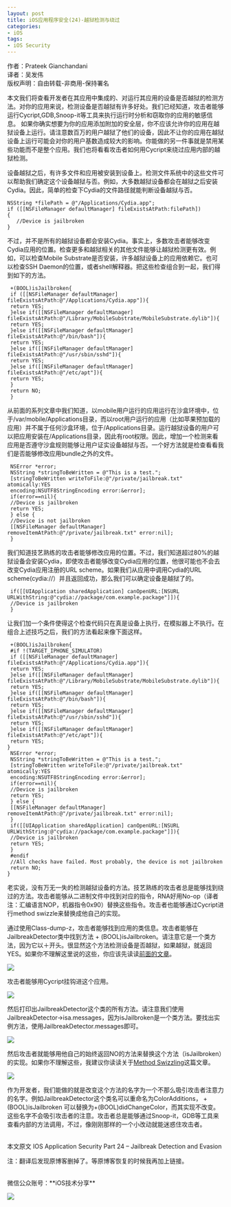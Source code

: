 ```yaml
---
layout: post  
title: iOS应用程序安全(24)-越狱检测与绕过  
categories:  
- iOS  
tags:    
- iOS Security
---   
```


作者：Prateek Gianchandani  
译者：吴发伟   
版权声明：自由转载-非商用-保持署名


本文我们将查看开发者在其应用中集成的、对运行其应用的设备是否越狱的检测方法。对你的应用来说，检测设备是否越狱有许多好处。我们已经知道，攻击者能够运行Cycript,GDB,Snoop-it等工具来执行运行时分析和窃取你的应用的敏感信息。 如果你确实想要为你的应用添加附加的安全层，你不应该允许你的应用在越狱设备上运行。请注意数百万的用户越狱了他们的设备，因此不让你的应用在越狱设备上运行可能会对你的用户基数造成较大的影响。你能做的另一件事就是禁用某些功能而不是整个应用。我们也将看看攻击者如何用Cycript来绕过应用内部的越狱检测。


设备越狱之后，有许多文件和应用被安装到设备上。检测文件系统中的这些文件可以帮助我们确定这个设备越狱与否。例如，大多数越狱设备都会在越狱之后安装Cydia。因此，简单的检查下Cydia的文件路径就能判断设备越狱与否。



	NSString *filePath = @"/Applications/Cydia.app";
	if ([[NSFileManager defaultManager] fileExistsAtPath:filePath])
	{
	   //Device is jailbroken
	}


不过，并不是所有的越狱设备都会安装Cydia。事实上，多数攻击者能够改变Cydia应用的位置。检查更多和越狱相关的其他文件能够让越狱检测更有效。例如，可以检查Mobile Substrate是否安装，许多越狱设备上的应用依赖它。也可以检查SSH Daemon的位置，或者shell解释器。把这些检查组合到一起，我们得到如下的方法。


	 +(BOOL)isJailbroken{
	 if ([[NSFileManager defaultManager] fileExistsAtPath:@"/Applications/Cydia.app"]){
	 return YES;
	 }else if([[NSFileManager defaultManager] fileExistsAtPath:@"/Library/MobileSubstrate/MobileSubstrate.dylib"]){
	 return YES;
	 }else if([[NSFileManager defaultManager] fileExistsAtPath:@"/bin/bash"]){
	 return YES;
	 }else if([[NSFileManager defaultManager] fileExistsAtPath:@"/usr/sbin/sshd"]){
	 return YES;
	 }else if([[NSFileManager defaultManager] fileExistsAtPath:@"/etc/apt"]){
	 return YES;
	 }
	 return NO;
	 }


从前面的系列文章中我们知道，以mobile用户运行的应用运行在沙盒环境中，位于/var/mobile/Applications目录，而以root用户运行的应用（比如苹果预加载的应用）并不属于任何沙盒环境，位于/Applications目录。运行越狱设备的用户可以把应用安装在/Applications目录，因此有root权限。因此，增加一个检测来看应用是否遵守沙盒规则能够让用户证实设备越狱与否。一个好方法就是检查看看我们是否能够修改应用bundle之外的文件。



	 NSError *error;
	 NSString *stringToBeWritten = @"This is a test.";
	 [stringToBeWritten writeToFile:@"/private/jailbreak.txt" atomically:YES
	 encoding:NSUTF8StringEncoding error:&error];
	 if(error==nil){
	 //Device is jailbroken
	 return YES;
	 } else {
	 //Device is not jailbroken
	 [[NSFileManager defaultManager] removeItemAtPath:@"/private/jailbreak.txt" error:nil];
	 }


我们知道技艺熟练的攻击者能够修改应用的位置。不过，我们知道超过80%的越狱设备会安装Cydia，即使攻击者能够改变Cydia应用的位置，他很可能也不会去改变Cydia应用注册的URL scheme。如果我们从应用中调用Cydia的URL scheme(cydia://）并且返回成功，那么我们可以确定设备是越狱了的。


	 if([[UIApplication sharedApplication] canOpenURL:[NSURL URLWithString:@"cydia://package/com.example.package"]]){
	 //Device is jailbroken
	 }


让我们加一个条件使得这个检查代码只在真是设备上执行，在模拟器上不执行。在组合上述技巧之后，我们的方法看起来像下面这样。


	 +(BOOL)isJailbroken{
	 #if !(TARGET_IPHONE_SIMULATOR)
	 if ([[NSFileManager defaultManager] fileExistsAtPath:@"/Applications/Cydia.app"]){
	 return YES;
	 }else if([[NSFileManager defaultManager] fileExistsAtPath:@"/Library/MobileSubstrate/MobileSubstrate.dylib"]){
	 return YES;
	 }else if([[NSFileManager defaultManager] fileExistsAtPath:@"/bin/bash"]){
	 return YES;
	 }else if([[NSFileManager defaultManager] fileExistsAtPath:@"/usr/sbin/sshd"]){
	 return YES;
	 }else if([[NSFileManager defaultManager] fileExistsAtPath:@"/etc/apt"]){
	 return YES;
    }
	 NSError *error;
	 NSString *stringToBeWritten = @"This is a test.";
	 [stringToBeWritten writeToFile:@"/private/jailbreak.txt" atomically:YES
	 encoding:NSUTF8StringEncoding error:&error];
	 if(error==nil){
	 //Device is jailbroken
	 return YES;
	 } else {
	 [[NSFileManager defaultManager] removeItemAtPath:@"/private/jailbreak.txt" error:nil];
	 }
	 if([[UIApplication sharedApplication] canOpenURL:[NSURL URLWithString:@"cydia://package/com.example.package"]]){
	 //Device is jailbroken
	 return YES;
	 }
	 #endif
	 //All checks have failed. Most probably, the device is not jailbroken
	 return NO;
    }


老实说，没有万无一失的检测越狱设备的方法。技艺熟练的攻击者总是能够找到绕过的方法。攻击者能够从二进制文件中找到对应的指令，RNA好用No-op（译者注：汇编语言NOP，机器指令0x90）替换这些指令。攻击者也能够通过Cycript进行method swizzle来替换成他自己的实现。

通过使用Class-dump-z，攻击者能够找到应用的类信息。攻击者能够在JailbreakDetector类中找到方法 + (BOOL)isJailbroken。请注意它是一个类方法，因为它以＋开头。很显然这个方法检测设备是否越狱，如果越狱，就返回YES。如果你不理解这里说的这些，你应该先读读[前面的文章][1]。


![](http://resources.infosecinstitute.com/wp-content/uploads/112513_1713_IOSApplicat1.png)


攻击者能够用Cycript挂钩进这个应用。

![](http://resources.infosecinstitute.com/wp-content/uploads/112513_1713_IOSApplicat2.png)


然后打印出JailbreakDetector这个类的所有方法。请注意我们使用JailbreakDetector->isa.messages，因为isJailbroken是一个类方法。要找出实例方法，使用JailbreakDetector.messages即可。


![](http://resources.infosecinstitute.com/wp-content/uploads/112513_1713_IOSApplicat3.png)


然后攻击者就能够用他自己的始终返回NO的方法来替换这个方法（isJailbroken）的实现。如果你不理解这些，我建议你读读关于[Method Swizzling][2]这篇文章。


![](http://resources.infosecinstitute.com/wp-content/uploads/112513_1713_IOSApplicat4.png)


作为开发者，我们能做的就是改变这个方法的名字为一个不那么吸引攻击者注意力的名字。例如JailbreakDetector这个类名可以重命名为ColorAdditions， +(BOOL)isJailbroken 可以替换为+(BOOL)didChangeColor，而其实现不改变。这些名字不会吸引攻击者的注意。攻击者总是能够通过Snoop-it，GDB等工具来查看内部的方法调用，不过，像刚刚那样的一个小改动就能迷惑住攻击者。




 <br/>
本文原文 IOS Application Security Part 24 – Jailbreak Detection and Evasion

注：翻译后发现原博客删掉了。等原博客恢复的时候我再加上链接。

<br>
微信公众账号：**iOS技术分享**

![](http://farm3.staticflickr.com/2826/10855679484_56b7429bd6.jpg)


[1]:http://wufawei.com/2013/11/ios-application-security-summary/ 

[2]:http://wufawei.com/2013/11/ios-application-security-8/ 
[3]:http://resources.infosecinstitute.com/ios-application-security-part-23-jailbreak-detection-evasion/ 




